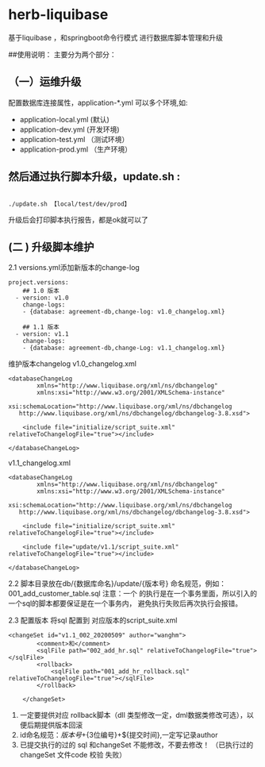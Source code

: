 # herb-liquibase
基于liquibase ，和springboot命令行模式 进行数据库脚本管理和升级

##使用说明：
主要分为两个部分：
## （一）运维升级
配置数据库连接属性，application-*.yml
可以多个环境,如: 
* application-local.yml (默认)
* application-dev.yml (开发环境)
* application-test.yml （测试环境）
* application-prod.yml （生产环境）

然后通过执行脚本升级，update.sh : 
---
<code>
./update.sh 【local/test/dev/prod】
</code>

升级后会打印脚本执行报告，都是ok就可以了

## (二 ) 升级脚本维护
2.1 versions.yml添加新版本的change-log
```
project.versions:
    ## 1.0 版本
  - version: v1.0
    change-logs:
    - {database: agreement-db,change-log: v1.0_changelog.xml}
    
    ## 1.1 版本
  - version: v1.1
    change-logs:
    - {database: agreement-db,change-Log: v1.1_changelog.xml}
```
维护版本changelog
v1.0_changelog.xml
``` 
<databaseChangeLog
        xmlns="http://www.liquibase.org/xml/ns/dbchangelog"
        xmlns:xsi="http://www.w3.org/2001/XMLSchema-instance"
        xsi:schemaLocation="http://www.liquibase.org/xml/ns/dbchangelog
   http://www.liquibase.org/xml/ns/dbchangelog/dbchangelog-3.8.xsd">

    <include file="initialize/script_suite.xml" relativeToChangelogFile="true"></include>

</databaseChangeLog>
```
v1.1_changelog.xml
```
<databaseChangeLog
        xmlns="http://www.liquibase.org/xml/ns/dbchangelog"
        xmlns:xsi="http://www.w3.org/2001/XMLSchema-instance"
        xsi:schemaLocation="http://www.liquibase.org/xml/ns/dbchangelog
   http://www.liquibase.org/xml/ns/dbchangelog/dbchangelog-3.8.xsd">

    <include file="initialize/script_suite.xml" relativeToChangelogFile="true"></include>

    <include file="update/v1.1/script_suite.xml" relativeToChangelogFile="true"></include>

</databaseChangeLog>
```


2.2 脚本目录放在db/{数据库命名}/update/{版本号}
命名规范，例如：001_add_customer_table.sql
注意：一个 <changeSet> 的执行是在一个事务里面，所以引入的一个sql的脚本都要保证是在一个事务内，
避免执行失败后再次执行会报错。

2.3 配置版本
将sql 配置到 对应版本的script_suite.xml

```
<changeSet id="v1.1_002_20200509" author="wanghm">
        <comment>和</comment>
        <sqlFile path="002_add_hr.sql" relativeToChangelogFile="true"></sqlFile>
        <rollback>
            <sqlFile path="001_add_hr_rollback.sql"  relativeToChangelogFile="true"></sqlFile>
        </rollback>
        
    </changeSet>
```
1. 一定要提供对应 rollback脚本（dll 类型修改一定，dml数据类修改可选），以便后期提供版本回滚
2. id命名规范：${版本号}+${3位编号}+${提交时间},一定写记录author
3. 已提交执行的过的 sql 和changeSet 不能修改，不要去修改！ （已执行过的 changeSet 文件code 校验 失败）








